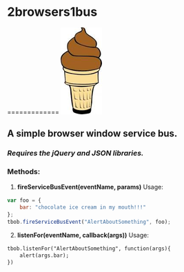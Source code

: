 # 2browsers1bus
=============
![alt tag](https://github.com/chz160/2browsers1bus/raw/master/2b1b.jpg)

## A simple browser window service bus.

### *Requires the jQuery and JSON libraries.*



### Methods:
1. **fireServiceBusEvent(eventName, params)**
Usage:
```javascript
var foo = {
    bar: "chocolate ice cream in my mouth!!!"
};
tbob.fireServiceBusEvent("AlertAboutSomething", foo);
```

2. **listenFor(eventName, callback(args))**
Usage:
```
tbob.listenFor("AlertAboutSomething", function(args){
    alert(args.bar);
})
```

